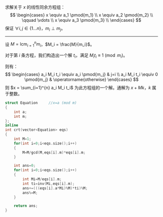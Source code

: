 求解关于 $x$ 的线性同余方程组：
$$
\begin{cases}
x \equiv a_1 \pmod{m_1} \\
x \equiv a_2 \pmod{m_2} \\
\qquad \vdots \\
x \equiv a_3 \pmod{m_3} \\
\end{cases}
$$
保证 $\forall i,j \in \{ 1\dots n \}$，$m_i \perp m_j$。

---

设 $M = \operatorname{lcm}_{i=1}^{n} m_i$，$M_i = \frac{M}{m_i}$。

对于第 $i$ 条方程，我们构造出一个解 $t_i$，满足 $M_i t_i \equiv 1 \pmod{m_i}$。

则有：
$$
\begin{cases}
a_i M_i t_i \equiv a_i \pmod{m_j} & j=i \\
a_i M_i t_i \equiv 0 \pmod{m_j} & \operatorname{otherwise}
\end{cases}
$$
则 $x = \sum_{i=1}^{n} a_i M_i t_i$ 为此方程组的一个解。通解为 $x+Mk$，$k$ 属于整数。



```cpp
struct Equation		//x=a (mod m)
{
	int a;
	int m;
};
inline
int crt(vector<Equation> eqs)
{
	int M=1;
	for(int i=0;i<eqs.size();i++)
	{
		M=M/gcd(M,eqs[i].m)*eqs[i].m;
	}

	int ans=0;
	for(int i=0;i<eqs.size();i++)
	{
		int Mi=M/eqs[i].m;
		int ti=inv(Mi,eqs[i].m);
		ans+=(((eqs[i].a*Mi)%M)*ti)%M;
		ans%=M;
	}

	return ans;
}
```

